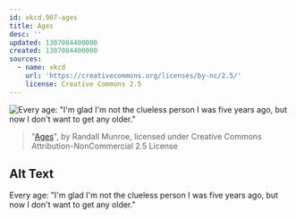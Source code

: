 ```yaml
---
id: xkcd.907-ages
title: Ages
desc: ''
updated: 1307084400000
created: 1307084400000
sources:
  - name: xkcd
    url: 'https://creativecommons.org/licenses/by-nc/2.5/'
    license: Creative Commons 2.5
---
```

![Every age: "I'm glad I'm not the clueless person I was five years ago, but now I don't want to get any older."](https://imgs.xkcd.com/comics/ages.png)
> "[Ages](https://xkcd.com/907/)", by Randall Munroe, licensed under Creative Commons Attribution-NonCommercial 2.5 License

## Alt Text
Every age: "I'm glad I'm not the clueless person I was five years ago, but now I don't want to get any older."
